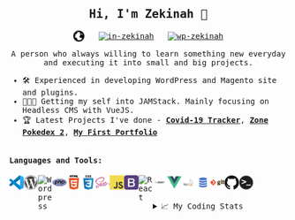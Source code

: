 <samp>
<h2 align="center">Hi, I'm Zekinah 👋</h2>
<p align="center">
<a href="https://www.zekinahlecaros.com/" target="blank"><img align="center" src=https://raw.githubusercontent.com/iconic/open-iconic/master/svg/globe.svg alt="zekinalecaros.com" height="20" width="20" /></a>
&emsp;
<a href="https://ph.linkedin.com/in/zekinah" target="blank"><img align="center" src=https://cdn.jsdelivr.net/npm/simple-icons@3.0.1/icons/linkedin.svg alt="in-zekinah" height="20" width="20" /></a>
  &emsp;
<a href="https://profiles.wordpress.org/zekinah/" target="blank"><img align="center" src=https://cdn.jsdelivr.net/npm/simple-icons@3.0.1/icons/wordpress.svg alt="wp-zekinah" height="20" width="20" /></a>
</p>
<p align="center">
A person who always willing to learn something new everyday and executing it into small and big projects.
</p>

- 🛠 Experienced in developing WordPress and Magento site and plugins.
- 👩🏻‍💻 Getting my self into JAMStack. Mainly focusing on Headless CMS with VueJS.
- 🏆 Latest Projects I've done - **[Covid-19 Tracker](https://github.com/zekinah/pandemiccovid-19)**, **[Zone Pokedex 2](https://github.com/zekinah/zone-pokedex2)**, **[My First Portfolio](https://github.com/zekinah/iamzekinah)** 
<br><br>

#### Languages and Tools:

<img align="left" alt="Visual Studio Code" width="26px" src="https://raw.githubusercontent.com/github/explore/80688e429a7d4ef2fca1e82350fe8e3517d3494d/topics/visual-studio-code/visual-studio-code.png" />
<img align="left" alt="Wordpress" width="26px" src="https://raw.githubusercontent.com/github/explore/80688e429a7d4ef2fca1e82350fe8e3517d3494d/topics/wordpress/wordpress.png" />
<img align="left" alt="Wordpress" width="26px" src="https://avatars.githubusercontent.com/u/168457?s=26" />
<img align="left" alt="PHP" width="26px" src="https://raw.githubusercontent.com/github/explore/80688e429a7d4ef2fca1e82350fe8e3517d3494d/topics/php/php.png" />
<img align="left" alt="HTML5" width="26px" src="https://raw.githubusercontent.com/github/explore/80688e429a7d4ef2fca1e82350fe8e3517d3494d/topics/html/html.png" />
<img align="left" alt="CSS3" width="26px" src="https://raw.githubusercontent.com/github/explore/80688e429a7d4ef2fca1e82350fe8e3517d3494d/topics/css/css.png" />
<img align="left" alt="Sass" width="26px" src="https://raw.githubusercontent.com/github/explore/80688e429a7d4ef2fca1e82350fe8e3517d3494d/topics/sass/sass.png" />
<img align="left" alt="JavaScript" width="26px" src="https://raw.githubusercontent.com/github/explore/80688e429a7d4ef2fca1e82350fe8e3517d3494d/topics/javascript/javascript.png" />
<img align="left" alt="React" width="26px" src="https://raw.githubusercontent.com/github/explore/80688e429a7d4ef2fca1e82350fe8e3517d3494d/topics/bootstrap/bootstrap.png" />
<img align="left" alt="React" width="26px" src="https://avatars.githubusercontent.com/u/22138497?s=26" />
<img align="left" alt="JavaScript" width="26px" src="https://raw.githubusercontent.com/github/explore/80688e429a7d4ef2fca1e82350fe8e3517d3494d/topics/jquery/jquery.png" />
<img align="left" alt="React" width="26px" src="https://raw.githubusercontent.com/github/explore/80688e429a7d4ef2fca1e82350fe8e3517d3494d/topics/vue/vue.png" />
<img align="left" alt="MySQL" width="26px" src="https://raw.githubusercontent.com/github/explore/80688e429a7d4ef2fca1e82350fe8e3517d3494d/topics/mysql/mysql.png" />
<img align="left" alt="SQL" width="26px" src="https://raw.githubusercontent.com/github/explore/80688e429a7d4ef2fca1e82350fe8e3517d3494d/topics/sql/sql.png" />
<img align="left" alt="Git" width="26px" src="https://raw.githubusercontent.com/github/explore/80688e429a7d4ef2fca1e82350fe8e3517d3494d/topics/git/git.png" />
<img align="left" alt="GitHub" width="26px" src="https://raw.githubusercontent.com/github/explore/78df643247d429f6cc873026c0622819ad797942/topics/github/github.png" />
<img align="left" alt="Terminal" width="26px" src="https://raw.githubusercontent.com/github/explore/80688e429a7d4ef2fca1e82350fe8e3517d3494d/topics/terminal/terminal.png" />


<br><br>

<details>
    <summary>📈 My Coding Stats</summary>

<!--START_SECTION:waka-->
![Code Time](http://img.shields.io/badge/Code%20Time-3%2C221%20hrs%2031%20mins-blue)

**🐱 My GitHub Data** 

> 📦 189.2 kB Used in GitHub's Storage 
 > 
> 🏆 79 Contributions in the Year 2023
 > 
> 🚫 Not Opted to Hire
 > 
> 📜 30 Public Repositories 
 > 
> 🔑 36 Private Repositories 
 > 
**I'm a Night 🦉** 

```text
🌞 Morning                396 commits         ██░░░░░░░░░░░░░░░░░░░░░░░   07.11 % 
🌆 Daytime                1714 commits        ████████░░░░░░░░░░░░░░░░░   30.77 % 
🌃 Evening                2305 commits        ██████████░░░░░░░░░░░░░░░   41.37 % 
🌙 Night                  1156 commits        █████░░░░░░░░░░░░░░░░░░░░   20.75 % 
```
📅 **I'm Most Productive on Sunday** 

```text
Monday                   657 commits         ███░░░░░░░░░░░░░░░░░░░░░░   11.79 % 
Tuesday                  603 commits         ███░░░░░░░░░░░░░░░░░░░░░░   10.82 % 
Wednesday                689 commits         ███░░░░░░░░░░░░░░░░░░░░░░   12.37 % 
Thursday                 641 commits         ███░░░░░░░░░░░░░░░░░░░░░░   11.51 % 
Friday                   841 commits         ████░░░░░░░░░░░░░░░░░░░░░   15.10 % 
Saturday                 1019 commits        █████░░░░░░░░░░░░░░░░░░░░   18.29 % 
Sunday                   1121 commits        █████░░░░░░░░░░░░░░░░░░░░   20.12 % 
```


📊 **This Week I Spent My Time On** 

```text
💬 Programming Languages: 
PHP                      22 hrs 38 mins      ██████████████████░░░░░░░   70.42 % 
CSS                      3 hrs 31 mins       ███░░░░░░░░░░░░░░░░░░░░░░   10.96 % 
JavaScript               3 hrs 24 mins       ███░░░░░░░░░░░░░░░░░░░░░░   10.60 % 
Other                    1 hr 36 mins        █░░░░░░░░░░░░░░░░░░░░░░░░   05.02 % 
HTML                     57 mins             █░░░░░░░░░░░░░░░░░░░░░░░░   02.97 % 
```

**I Mostly Code in PHP** 

```text
PHP                      35 repos            ███████████████░░░░░░░░░░   59.32 % 
JavaScript               7 repos             ███░░░░░░░░░░░░░░░░░░░░░░   11.86 % 
CSS                      7 repos             ███░░░░░░░░░░░░░░░░░░░░░░   11.86 % 
HTML                     6 repos             ███░░░░░░░░░░░░░░░░░░░░░░   10.17 % 
Vue                      4 repos             ██░░░░░░░░░░░░░░░░░░░░░░░   06.78 % 
```




 Last Updated on 02/08/2023 06:15:32 UTC
<!--END_SECTION:waka-->
</details>
</samp>
